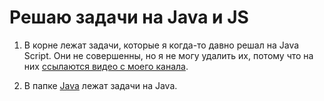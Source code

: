 # Решаю задачи на Java и JS
1. В корне лежат задачи, которые я когда-то давно решал на Java Sсript. Они не совершенны, но я не могу удалить их,
потому что на них [ссылаются видео с моего канала](https://www.youtube.com/@hello-zhele).

2. В папке [Java](./java) лежат задачи на Java.


